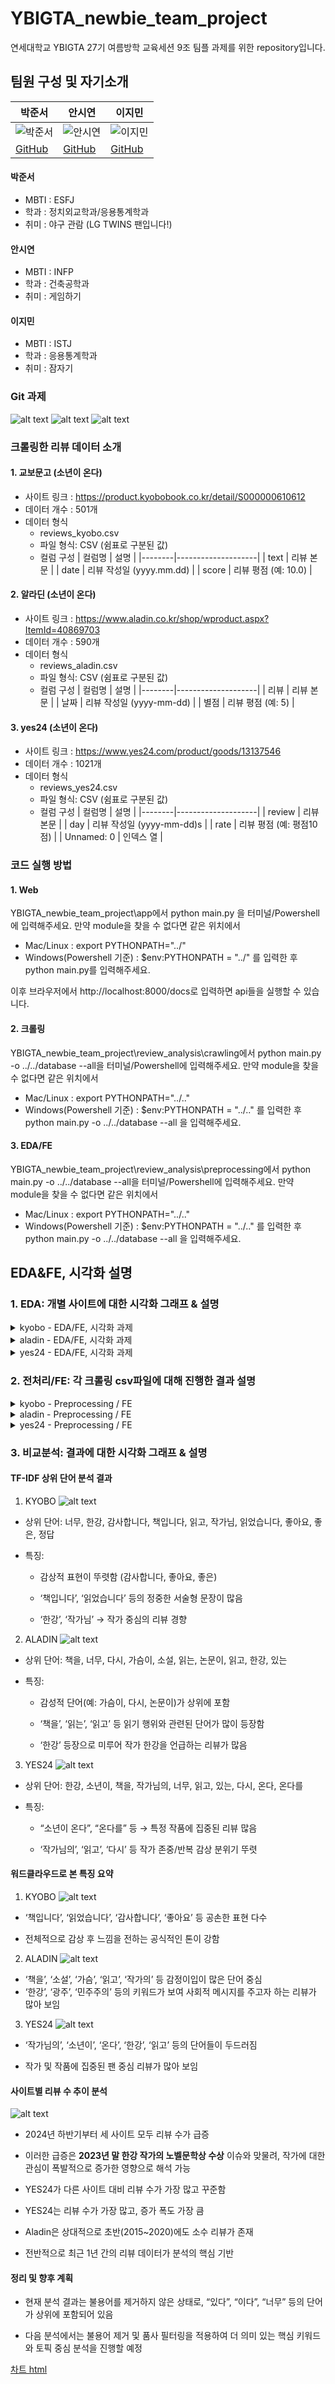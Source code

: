 # YBIGTA_newbie_team_project

연세대학교 YBIGTA 27기 여름방학 교육세션 9조 팀플 과제를 위한 repository입니다.

## 팀원 구성 및 자기소개

| 박준서                                                           | 안시연                                                           | 이지민                                                           |
| ---------------------------------------------------------------- | ---------------------------------------------------------------- | ---------------------------------------------------------------- |
| ![박준서](https://avatars.githubusercontent.com/u/106491547?v=4) | ![안시연](https://avatars.githubusercontent.com/u/106491548?v=4) | ![이지민](https://avatars.githubusercontent.com/u/106491549?v=4) |
| [GitHub](https://github.com/Berry-mas)                           | [GitHub](https://github.com/WalkingTiRaMiSu)                     | [GitHub](https://github.com/jimiracle)                           |

#### 박준서

- MBTI : ESFJ
- 학과 : 정치외교학과/응용통계학과
- 취미 : 야구 관람 (LG TWINS 팬입니다!)

#### 안시연

- MBTI : INFP
- 학과 : 건축공학과
- 취미 : 게임하기

#### 이지민

- MBTI : ISTJ
- 학과 : 응용통계학과
- 취미 : 잠자기

### **Git 과제**

![alt text](github/review_and_merged.png) ![alt text](github/branch_protection.png) ![alt text](github/push_rejected.png)

### **크롤링한 리뷰 데이터 소개**

#### 1. 교보문고 (소년이 온다)

- 사이트 링크 : https://product.kyobobook.co.kr/detail/S000000610612
- 데이터 개수 : 501개
- 데이터 형식
  - reviews_kyobo.csv
  - 파일 형식: CSV (쉼표로 구분된 값)
  - 컬럼 구성
    | 컬럼명 | 설명 |
    |--------|--------------------|
    | text | 리뷰 본문 |
    | date | 리뷰 작성일 (yyyy.mm.dd) |
    | score | 리뷰 평점 (예: 10.0) |

#### 2. 알라딘 (소년이 온다)

- 사이트 링크 : https://www.aladin.co.kr/shop/wproduct.aspx?ItemId=40869703
- 데이터 개수 : 590개
- 데이터 형식
  - reviews_aladin.csv
  - 파일 형식: CSV (쉼표로 구분된 값)
  - 컬럼 구성
    | 컬럼명 | 설명 |
    |--------|--------------------|
    | 리뷰 | 리뷰 본문 |
    | 날짜 | 리뷰 작성일 (yyyy-mm-dd) |
    | 별점 | 리뷰 평점 (예: 5) |

#### 3. yes24 (소년이 온다)

- 사이트 링크 : https://www.yes24.com/product/goods/13137546
- 데이터 개수 : 1021개
- 데이터 형식
  - reviews_yes24.csv
  - 파일 형식: CSV (쉼표로 구분된 값)
  - 컬럼 구성
    | 컬럼명 | 설명 |
    |--------|--------------------|
    | review | 리뷰 본문 |
    | day | 리뷰 작성일 (yyyy-mm-dd)s |
    | rate | 리뷰 평점 (예: 평점10점) |
    | Unnamed: 0 | 인덱스 열 |

### 코드 실행 방법

#### 1. Web

YBIGTA_newbie_team_project\app에서
python main.py 을 터미널/Powershell에 입력해주세요.
만약 module을 찾을 수 없다면 같은 위치에서

- Mac/Linux : export PYTHONPATH="../"
- Windows(Powershell 기준) : $env:PYTHONPATH = "../"
  를 입력한 후 python main.py를 입력해주세요.

이후 브라우저에서 http://localhost:8000/docs로 입력하면 api들을 실행할 수 있습니다.

#### 2. 크롤링

YBIGTA_newbie_team_project\review_analysis\crawling에서
python main.py -o ../../database --all을 터미널/Powershell에 입력해주세요.
만약 module을 찾을 수 없다면 같은 위치에서

- Mac/Linux : export PYTHONPATH="../.."
- Windows(Powershell 기준) : $env:PYTHONPATH = "../.."
  를 입력한 후 python main.py -o ../../database --all 을 입력해주세요.

#### 3. EDA/FE

YBIGTA_newbie_team_project\review_analysis\preprocessing에서
python main.py -o ../../database --all을 터미널/Powershell에 입력해주세요.
만약 module을 찾을 수 없다면 같은 위치에서

- Mac/Linux : export PYTHONPATH="../.."
- Windows(Powershell 기준) : $env:PYTHONPATH = "../.."
  를 입력한 후 python main.py -o ../../database --all 을 입력해주세요.

## **EDA&FE, 시각화 설명**

### 1. EDA: 개별 사이트에 대한 시각화 그래프 & 설명

<details>
<summary> kyobo - EDA/FE, 시각화 과제</summary>

### Kyobo EDA

1. 별점 분포
   ![alt text](review_analysis/plots/kyobo_rating_dist.png)

- 분석 내용: 대부분의 리뷰가 **10점(만점)**을 부여하고 있음.

- 특징: 분포의 한쪽에 몰림이 심함. 극단적으로 높은 점수 쏠림 현상.

- 이상치: 3~6점대의 낮은 별점도 소수 존재하나, 전체에서 차지하는 비율은 매우 적음.

- 해석: 해당 도서에 대한 감정적 반응이 매우 강하고 긍정적임. "의무적으로라도 남긴다"는 성격의 리뷰보다는, 책의 메시지에 공감하여 자발적으로 남긴 후기들이 많을 가능성이 큼.

2. 전체 리뷰 길이 분포
   ![alt text](review_analysis/plots/kyobo_text_length_dist.png)

- 분석 내용: 대부분의 리뷰가 20~80자 사이에 집중됨.

- 특징: 길이가 매우 짧거나 매우 긴 리뷰는 극소수에 해당하며, 오른쪽 꼬리가 긴 우측 비대칭 분포를 보임.

- 이상치: 300자 이상의 리뷰는 극히 드물며, 에세이 수준의 심층 리뷰일 가능성이 있음.

- 해석: 독자들은 짧지만 진심을 담은 감상 중심의 리뷰를 남기며, 극소수는 책에 대한 감정을 길게 서술함.

3. 너무 짧은 리뷰 길이 분포 (10자 이하)
   ![alt text](review_analysis/plots/kyobo_short_review_dist.png)

- 분석 내용: 10자 이하의 짧은 리뷰는 전체 중 매우 적은 수.

- 특징: **10자에 가까운 리뷰(9~10자)**가 상대적으로 많고, 그보다 짧은 리뷰는 거의 없음.

- 이상치: 5자 이하 리뷰는 소수이며, 자동 생성 또는 비정상 입력 가능성 있음.

- 해석: 대부분 사용자들이 최소한의 감정을 표현하려는 경향이 있으며, 완전히 무의미한 리뷰는 적음.

4. 날짜별 리뷰 수 변화

![alt text](review_analysis/plots/kyobo_review_by_date.png)

- 분석 내용: 2023년까지는 거의 리뷰가 없고, 2024년 후반~2025년에 급증함.

- 특징: 최근 특정 시점 이후 리뷰가 집중적으로 생성됨.

- 이상치: 2025년 일부 날짜에 급격하게 리뷰 수가 증가한 날들이 존재함.

- 해석: 책의 재조명, SNS나 유튜브 등 외부 영향(콘텐츠, 사회적 이슈 등)에 의해 관심이 급증했을 가능성 있음.
</details>

<details>
<summary> aladin - EDA/FE, 시각화 과제</summary>

### Aladin EDA

1. 별점 분석
   ![alt text](review_analysis/plots/aladin-score-histogram.png)
   ![alt text](review_analysis/plots/aladin-score-piechart.png)

- 별점 5점이 전체의 약 88% 이상을 차지하며 매우 집중되어있고 그 외 점수(1~4)는 극소수에 불과하다.
- 분포가 극단적으로 한쪽으로 쏠려있다.

2. 텍스트 길이 분포

![alt text](review_analysis/plots/aladin-textlen-historgram.png)

- 대부분의 리뷰는 20자 ~ 150자 내외에 분포하고 드물게 400자 이상의 매우 긴 리뷰도 존재한다.
- 분포가 극단적으로 한쪽으로 쏠려있다.

3. 날짜별 리뷰 수

![alt text](review_analysis/plots/aladin-datereview.png)

- 2014~2021년까지 꾸준히 리뷰 존재
- 2025년대 이후로 급증

</details>

<details> 
<summary> yes24 - EDA/FE, 시각화 과제</summary>

### yes24 EDA

1. 별점 분석
   ![alt text](review_analysis/plots/yes24_score_hist.png)

- 전체의 약 92%가 별점 10점으로 평가하였으며 7점 미만이 2%가 채 되지 않는다.

2. 날짜별 리뷰 수
   ![alt text](review_analysis/plots/yes24_review_count.png)

- 대부분이 2024년 후반 2025년 초반에 몰려있다.
- 2019년 중반에도 존재한다.

3. 텍스트 길이 분포
   ![alt text](review_analysis/plots/yes24_textlen_hist.png)

- 대부분 리뷰들의 길이는 200자 이하에 분포해있다.
- 200자 이후로는 리뷰 수가 급격하게 줄어든다.

4. 요일에 따른 리뷰 수
   ![alt text](review_analysis/plots/yes24_weekday_review_count.png)

- 전반적으로 모든 요일에 걸쳐 리뷰가 작성되었다.
- 그 중 특히 수요일, 일요일에 약160개의 많은 리뷰가 작성되었다.
</details>

### 2. 전처리/FE: 각 크롤링 csv파일에 대해 진행한 결과 설명

<details> 
<summary> kyobo - Preprocessing / FE </summary>

### kyobo Preprocessing / FE

각 크롤링된 CSV 파일에 대해 진행한 전처리 및 피처 엔지니어링 과정을 설명합니다.  
모든 단계는 모델 입력을 위한 정제 및 벡터화를 목표로 수행되었습니다.

#### 1. 결측치 처리

- `score`, `text`, `date` 컬럼에서 결측값이 존재하는 행은 모두 제거하였습니다.
- 분석 및 벡터화 과정에서 오류를 유발하거나 무의미한 데이터를 제거함으로써 데이터 정합성을 확보했습니다.

#### 2. 이상치 제거

- 리뷰 별점은 원래 1~5 범위였으며, 분석의 일관성을 위해 2배를 곱해 0~10 스케일로 변환하였습니다.
- 이후 다음 조건에 해당하는 데이터를 이상치로 간주하고 제거하였습니다:
  - 별점이 0 미만 또는 10 초과인 경우
  - 리뷰 텍스트의 길이가 5자 미만이거나 1000자 초과인 경우
- 이러한 이상치는 시스템 오류, 자동 생성 리뷰, 의도치 않은 입력 등으로 발생했을 가능성이 있어 제거 대상이 되었습니다.

#### 3. 텍스트 데이터 전처리

- 리뷰 텍스트에서 한글, 숫자, 공백 외의 특수문자를 모두 제거하였습니다.
- 정규표현식을 이용해 불필요한 기호, 이모지, HTML 태그 등을 제거하여 텍스트 분석 품질을 향상시켰습니다.
- 전처리된 텍스트는 `cleaned_text` 컬럼으로 저장하였습니다.

#### 4. 파생변수 생성

- 리뷰 작성 날짜(`date`)로부터 요일 정보를 파생하여 `weekday` 컬럼을 생성하였습니다.
- 이 파생변수는 주말/평일 리뷰 작성 패턴, 소비자 반응 시간대 분석 등에 활용될 수 있습니다.
- 예: Monday, Tuesday, ..., Sunday

#### 5. 텍스트 벡터화 (TF-IDF)

- `cleaned_text` 컬럼을 기반으로 TF-IDF(Term Frequency - Inverse Document Frequency) 벡터화를 수행하였습니다.
- 가장 많이 등장하고 동시에 정보량이 높은 상위 100개의 단어를 기준으로 벡터화하였으며,  
  각 문서는 `tfidf_0 ~ tfidf_99`의 100차원 수치 벡터로 표현됩니다.
- 이 과정은 이후 군집화, 감성 분석, 분류 모델링 등에 사용될 수 있는 정량적 표현을 제공하기 위한 것입니다.
</details>

<details> 
<summary> aladin - Preprocessing / FE </summary>

### Aladin Preprocessing / FE

1. 결측치 처리

- score, text, date 컬럼에서 결측값이 있는 행은 모두 제거

2. 이상치 제거

- 원래 별점이 1 ~ 5 사이였으므로 2배하여 0~10 스케일로 변환하였음
- 범위를 벗어난 별점 점수(<0 또는 >10)는 제거
- 리뷰 텍스트의 길이가 5자 미만 혹은 1000자 초과인 경우 이상치로 간주하여 제거

3. 텍스트 전처리

- 리뷰 텍스트에서 한글, 숫자, 공백 외의 특수문자 제거

4.  파생변수 생성

- 요일(Weekday) : 리뷰가 작성된 날짜에서 요일(Monday, Tuesday, …) 파생, 소비자 행동 패턴(주말/평일)에 따른 분석 가능성 확보

5. 텍스트 벡터화 (TF-IDF)

- cleaned_text 열을 기반으로, 상위 100개의 단어에 대해 TF-IDF 벡터 생성
- 각 문장은 tfidf_0 ~ tfidf_99로 이루어진 100차원 수치 벡터로 변환됨

</details>

<details> 
<summary> yes24 - Preprocessing / FE </summary>

### yes24 Preprocessing / FE

1. 컬럼명 통일
   -score, date, text로 컬럼명 통일

2. 결측치 처리

- 결측치가 있는 행은 모두 제거

2. 이상치 제거

- score 범위 아닌 경우 제거(0~10)
- text의 길이가 5자 미만 or 1000자 초과인 경우 제거

3. 텍스트 전처리

- text에서 한글, 숫자, 공백 외의 특수문자 제거
- rate에서 숫자만 추출(-> 후에 score로 컬럼명 통일)

4.  파생변수 생성

- 요일(Weekday) : date컬럼을 통해 weekday 파생변수 생성

5. 텍스트 벡터화 (TF-IDF)

- cleaned_text 컬럼의 데이터를 기반으로, 상위 100개의 단어에 대해 TF-IDF 벡터 생성
- 각 문장은 tfidf_0 ~ tfidf_99로 이루어진 100차원 수치 벡터로 변환됨

</details>

### 3. 비교분석: 결과에 대한 시각화 그래프 & 설명

#### TF-IDF 상위 단어 분석 결과

1. KYOBO
   ![alt text](review_analysis/plots/tfidf_top_words_kyobo.png)

- 상위 단어: 너무, 한강, 감사합니다, 책입니다, 읽고, 작가님, 읽었습니다, 좋아요, 좋은, 정답

- 특징:

  - 감상적 표현이 뚜렷함 (감사합니다, 좋아요, 좋은)

  - ‘책입니다’, ‘읽었습니다’ 등의 정중한 서술형 문장이 많음

  - ‘한강’, ‘작가님’ → 작가 중심의 리뷰 경향

2. ALADIN
   ![alt text](review_analysis/plots/tfidf_top_words_aladin.png)

- 상위 단어: 책을, 너무, 다시, 가슴이, 소설, 읽는, 논문이, 읽고, 한강, 있는

- 특징:

  - 감성적 단어(예: 가슴이, 다시, 논문이)가 상위에 포함

  - ‘책을’, ‘읽는’, ‘읽고’ 등 읽기 행위와 관련된 단어가 많이 등장함

  - ‘한강’ 등장으로 미루어 작가 한강을 언급하는 리뷰가 많음

3. YES24
   ![alt text](review_analysis/plots/tfidf_top_words_yes24.png)

- 상위 단어: 한강, 소년이, 책을, 작가님의, 너무, 읽고, 있는, 다시, 온다, 온다를

- 특징:

  - “소년이 온다”, “온다를” 등 → 특정 작품에 집중된 리뷰 많음

  - ‘작가님의’, ‘읽고’, ‘다시’ 등 작가 존중/반복 감상 분위기 뚜렷

#### 워드클라우드로 본 특징 요약

1. KYOBO
   ![alt text](review_analysis/plots/wordcloud_kyobo.png)

- ‘책입니다’, ‘읽었습니다’, ‘감사합니다’, ‘좋아요’ 등 공손한 표현 다수

- 전체적으로 감상 후 느낌을 전하는 공식적인 톤이 강함

2. ALADIN
   ![alt text](review_analysis/plots/wordcloud_aladin.png)

- ‘책을’, ‘소설’, ‘가슴’, ‘읽고’, ‘작가의’ 등 감정이입이 많은 단어 중심
- ‘한강’, ‘광주’, ‘민주주의’ 등의 키워드가 보여 사회적 메시지를 주고자 하는 리뷰가 많아 보임

3. YES24
   ![alt text](review_analysis/plots/wordcloud_yes24.png)

- ‘작가님의’, ‘소년이’, ‘온다’, ‘한강’, ‘읽고’ 등의 단어들이 두드러짐

- 작가 및 작품에 집중된 팬 중심 리뷰가 많아 보임

#### 사이트별 리뷰 수 추이 분석

![alt text](review_analysis/plots/wordcloud_yes24.png)

- 2024년 하반기부터 세 사이트 모두 리뷰 수가 급증

- 이러한 급증은 **2023년 말 한강 작가의 노벨문학상 수상** 이슈와 맞물려,
  작가에 대한 관심이 폭발적으로 증가한 영향으로 해석 가능

- YES24가 다른 사이트 대비 리뷰 수가 가장 많고 꾸준함

- YES24는 리뷰 수가 가장 많고, 증가 폭도 가장 큼

- Aladin은 상대적으로 초반(2015~2020)에도 소수 리뷰가 존재

- 전반적으로 최근 1년 간의 리뷰 데이터가 분석의 핵심 기반

#### 정리 및 향후 계획

- 현재 분석 결과는 불용어를 제거하지 않은 상태로, “있다”, “이다”, “너무” 등의 단어가 상위에 포함되어 있음

- 다음 분석에서는 불용어 제거 및 품사 필터링을 적용하여 더 의미 있는 핵심 키워드와 토픽 중심 분석을 진행할 예정

[차트 html](review_analysis/plots/daily_review_trends_interactive.html)

